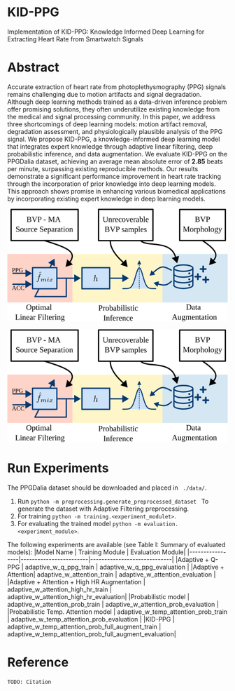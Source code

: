 # KID-PPG
Implementation of KID-PPG: Knowledge Informed Deep Learning for Extracting Heart Rate from Smartwatch Signals

# Abstract
Accurate extraction of heart rate from photoplethysmography (PPG) signals remains challenging due to motion artifacts and signal degradation. Although deep learning methods trained as a data-driven inference problem offer promising solutions, they often underutilize existing knowledge from the medical and signal processing community. In this paper, we address three shortcomings of deep learning models: motion artifact removal, degradation assessment, and physiologically plausible analysis of the PPG signal. We propose KID-PPG, a knowledge-informed deep learning model that integrates expert knowledge through adaptive linear filtering, deep probabilistic inference, and data augmentation. We evaluate KID-PPG on the PPGDalia dataset, achieving an average mean absolute error of **2.85** beats per minute, surpassing existing reproducible methods. Our results demonstrate a significant performance improvement in heart rate tracking through the incorporation of prior knowledge into deep learning models. This approach shows promise in enhancing various biomedical applications by incorporating existing expert knowledge in deep learning models.

<img src="./figures/kid_ppg_banner.svg" width="1920">

![Knowledge-Informed deep-learning (DL) for heart-rate extraction (KID-PPG)](./figures/kid_ppg_banner.svg)

# Run Experiments

The PPGDalia dataset should be downloaded and placed in ``` ./data/```.

1. Run ```python -m preprocessing.generate_preprocessed_dataset ``` To generate the dataset with Adaptive Filtering preprocessing.
2. For training ```python -m training.<experiment_modulet>```.
3. For evaluating the trained model ```python -m evaluation.<experiment_module>```.

The following experiments are available (see Table I: Summary of evaluated models):
|Model Name | Training Module | Evaluation Module|
|-----------------|------------------------|-----------------------------|
|Adaptive + Q-PPG | adaptive_w_q_ppg_train | adaptive_w_q_ppg_evaluation |
|Adaptive + Attention| adaptive_w_attention_train | adaptive_w_attention_evaluation |
|Adaptive + Attention + High HR Augmentation | adaptive_w_attention_high_hr_train | adaptive_w_attention_high_hr_evaluation|
|Probabilistic model | adaptive_w_attention_prob_train | adaptive_w_attention_prob_evaluation |
|Probabilistic Temp. Attention model | adaptive_w_temp_attention_prob_train | adaptive_w_temp_attention_prob_evaluation |
|KID-PPG | adaptive_w_temp_attention_prob_full_augment_train | adaptive_w_temp_attention_prob_full_augment_evaluation|

# Reference

```
TODO: Citation
```